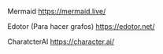 Mermaid
  https://mermaid.live/
  
Edotor (Para hacer grafos)
  https://edotor.net/

CharatcterAI
  https://character.ai/
  
